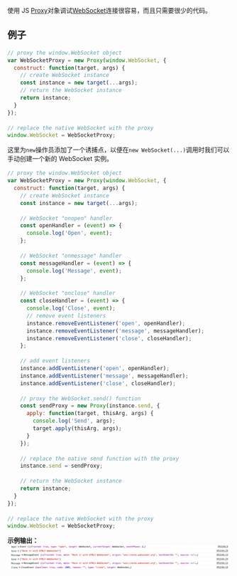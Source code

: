 使用 JS [Proxy](https://developer.mozilla.org/en/docs/Web/JavaScript/Reference/Global_Objects/Proxy)对象调试[WebSocket](https://developer.mozilla.org/en/docs/Web/API/WebSocket)连接很容易，而且只需要很少的代码。

## 例子

```javascript
// proxy the window.WebSocket object
var WebSocketProxy = new Proxy(window.WebSocket, {  
  construct: function(target, args) {
    // create WebSocket instance
    const instance = new target(...args);
    // return the WebSocket instance
    return instance;
  }
});

// replace the native WebSocket with the proxy
window.WebSocket = WebSocketProxy;  
```

这里为`new`操作员添加了一个诱捕点，以便在`new WebSocket(...)`调用时我们可以手动创建一个新的 WebSocket 实例。

```javascript
// proxy the window.WebSocket object
var WebSocketProxy = new Proxy(window.WebSocket, {  
  construct: function(target, args) {
    // create WebSocket instance
    const instance = new target(...args);

    // WebSocket "onopen" handler
    const openHandler = (event) => {
      console.log('Open', event);
    };

    // WebSocket "onmessage" handler
    const messageHandler = (event) => {
      console.log('Message', event);
    };

    // WebSocket "onclose" handler
    const closeHandler = (event) => {
      console.log('Close', event);
      // remove event listeners
      instance.removeEventListener('open', openHandler);
      instance.removeEventListener('message', messageHandler);
      instance.removeEventListener('close', closeHandler);
    };  

    // add event listeners
    instance.addEventListener('open', openHandler);
    instance.addEventListener('message', messageHandler);
    instance.addEventListener('close', closeHandler);

    // proxy the WebSocket.send() function
    const sendProxy = new Proxy(instance.send, {
      apply: function(target, thisArg, args) {
        console.log('Send', args);
        target.apply(thisArg, args);
      }
    });

    // replace the native send function with the proxy
    instance.send = sendProxy;

    // return the WebSocket instance
    return instance;
  }
});

// replace the native WebSocket with the proxy
window.WebSocket = WebSocketProxy;  
```

**示例输出：**
![img](./assets/Screen-Shot-2017-05-30-at-18.53.03-7835922.png)